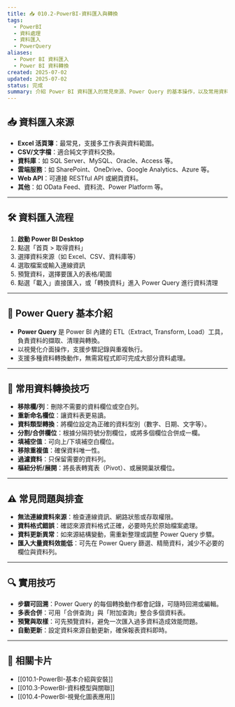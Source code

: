 ```yaml
---
title: 📥 010.2-PowerBI-資料匯入與轉換
tags:
  - PowerBI
  - 資料處理
  - 資料匯入
  - PowerQuery
aliases:
  - Power BI 資料匯入
  - Power BI 資料轉換
created: 2025-07-02
updated: 2025-07-02
status: 完成
summary: 介紹 Power BI 資料匯入的常見來源、Power Query 的基本操作，以及常用資料轉換技巧，協助建立乾淨且可分析的資料模型。
---
```


## 📥 資料匯入來源

- **Excel 活頁簿**：最常見，支援多工作表與資料範圍。
- **CSV/文字檔**：適合純文字資料交換。
- **資料庫**：如 SQL Server、MySQL、Oracle、Access 等。
- **雲端服務**：如 SharePoint、OneDrive、Google Analytics、Azure 等。
- **Web API**：可連接 RESTful API 或網頁資料。
- **其他**：如 OData Feed、資料流、Power Platform 等。

---

## 🛠️ 資料匯入流程

1. **啟動 Power BI Desktop**
2. 點選「首頁 > 取得資料」
3. 選擇資料來源（如 Excel、CSV、資料庫等）
4. 選取檔案或輸入連線資訊
5. 預覽資料，選擇要匯入的表格/範圍
6. 點選「載入」直接匯入，或「轉換資料」進入 Power Query 進行資料清理

---

## 🔄 Power Query 基本介紹

- **Power Query** 是 Power BI 內建的 ETL（Extract, Transform, Load）工具，負責資料的擷取、清理與轉換。
- 以視覺化介面操作，支援步驟記錄與重複執行。
- 支援多種資料轉換動作，無需寫程式即可完成大部分資料處理。

---

## 🧹 常用資料轉換技巧

- **移除欄/列**：刪除不需要的資料欄位或空白列。
- **重新命名欄位**：讓資料表更易讀。
- **資料類型轉換**：將欄位設定為正確的資料型別（數字、日期、文字等）。
- **分割/合併欄位**：根據分隔符號分割欄位，或將多個欄位合併成一欄。
- **填補空值**：可向上/下填補空白欄位。
- **移除重複值**：確保資料唯一性。
- **過濾資料**：只保留需要的資料列。
- **樞紐分析/展開**：將長表轉寬表（Pivot）、或展開巢狀欄位。

---

## ⚠️ 常見問題與排查

- **無法連線資料來源**：檢查連線資訊、網路狀態或存取權限。
- **資料格式錯誤**：確認來源資料格式正確，必要時先於原始檔案處理。
- **資料更新異常**：如來源結構變動，需重新整理或調整 Power Query 步驟。
- **匯入大量資料效能低**：可先在 Power Query 篩選、精簡資料，減少不必要的欄位與資料列。

---

## 🔍 實用技巧

- **步驟可回溯**：Power Query 的每個轉換動作都會記錄，可隨時回溯或編輯。
- **多表合併**：可用「合併查詢」與「附加查詢」整合多個資料表。
- **預覽與取樣**：可先預覽資料，避免一次匯入過多資料造成效能問題。
- **自動更新**：設定資料來源自動更新，確保報表資料即時。

---

## 🔗 相關卡片

- [[010.1-PowerBI-基本介紹與安裝]]
- [[010.3-PowerBI-資料模型與關聯]]
- [[010.4-PowerBI-視覺化圖表應用]]

